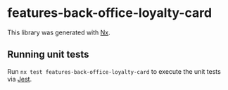 # features-back-office-loyalty-card

This library was generated with [Nx](https://nx.dev).

## Running unit tests

Run `nx test features-back-office-loyalty-card` to execute the unit tests via [Jest](https://jestjs.io).
